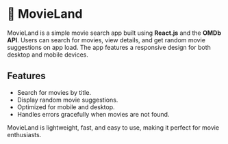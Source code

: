 # 🎥 MovieLand

MovieLand is a simple movie search app built using **React.js** and the **OMDb API**. Users can search for movies, view details, and get random movie suggestions on app load. The app features a responsive design for both desktop and mobile devices.

## Features
- Search for movies by title.
- Display random movie suggestions.
- Optimized for mobile and desktop.
- Handles errors gracefully when movies are not found.

MovieLand is lightweight, fast, and easy to use, making it perfect for movie enthusiasts.
